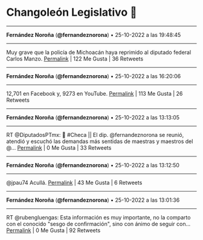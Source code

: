 # Changoleón Legislativo 🙈
*****
**Fernández Noroña** (**@fernandeznorona**) • 25-10-2022 a las 19:48:45
*****
Muy grave que la policía de Michoacán haya reprimido al diputado federal Carlos Manzo.
[Permalink](https://twitter.com/fernandeznorona/status/1585116196474871808) | 122 Me Gusta | 36 Retweets
*****
**Fernández Noroña** (**@fernandeznorona**) • 25-10-2022 a las 16:20:06
*****
12,701 en Facebook y, 9273 en YouTube.
[Permalink](https://twitter.com/fernandeznorona/status/1585063685571375104) | 113 Me Gusta | 26 Retweets
*****
**Fernández Noroña** (**@fernandeznorona**) • 25-10-2022 a las 13:13:05
*****
RT @DiputadosPTmx: 📌 #Checa || El dip. @fernandeznorona se reunió, atendió y escuchó las demandas más sentidas de maestras y maestros del @…
[Permalink](https://twitter.com/fernandeznorona/status/1585016621948895232) | 0 Me Gusta | 33 Retweets
*****
**Fernández Noroña** (**@fernandeznorona**) • 25-10-2022 a las 13:12:50
*****
@jpau74 Acullá.
[Permalink](https://twitter.com/fernandeznorona/status/1585016559814463488) | 43 Me Gusta | 6 Retweets
*****
**Fernández Noroña** (**@fernandeznorona**) • 25-10-2022 a las 13:01:36
*****
RT @rubengluengas: Esta información es muy importante, no la comparto con el conocido "sesgo de confirmación", sino con ánimo de seguir con…
[Permalink](https://twitter.com/fernandeznorona/status/1585013731926605824) | 0 Me Gusta | 92 Retweets